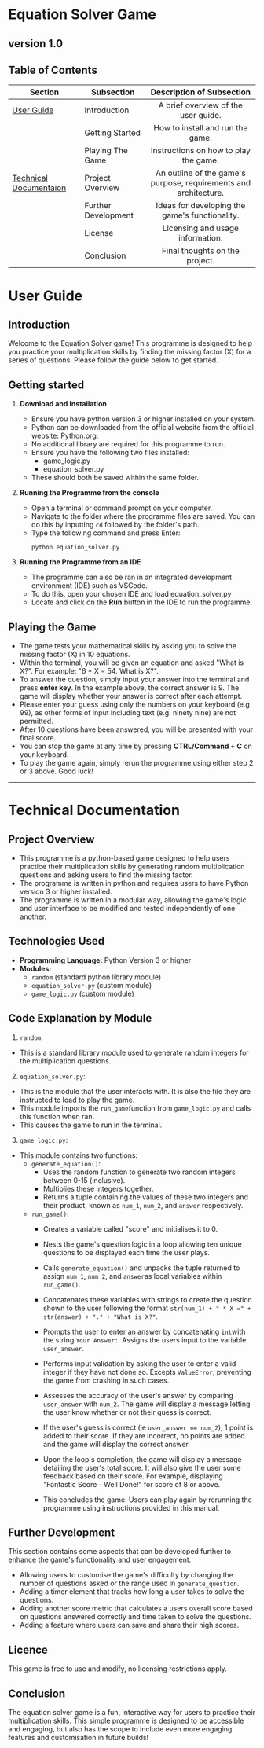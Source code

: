 # Equation Solver Game

## version 1.0

## Table of Contents

|Section| Subsection  |Description of Subsection|
|---|------------------------------|:-------------:|
|[User Guide](#user-guide)| Introduction    |  A brief overview of the user guide.  
|| Getting Started|  How to install and run the game.                     |   |
| |Playing The Game             | Instructions on how to play the game.            |
|[Technical Documentaion](#technical-documentation)| Project Overview| An outline of the game's purpose, requirements and architecture. |
| |Further Development | Ideas for developing the game's functionality.         |
|| License         |  Licensing and usage information.                
| |Conclusion| Final thoughts on the project.                      |
# User Guide

## Introduction
Welcome to the Equation Solver game! This programme is designed to help you practice your multiplication skills by finding the missing factor (X) for a series of questions. Please follow the guide below to get started. 

## Getting started

1. **Download and Installation**
    - Ensure you have python version 3 or higher installed on your system.
    - Python can be downloaded from the official website from the official website: [Python.org](https://www.python.org/downloads/).
    - No additional library are required for this programme to run.
    - Ensure you have the following two files installed:
      - game_logic.py
      - equation_solver.py
   - These should both be saved within the same folder. 
2. **Running the Programme from the console**
   - Open a terminal or command prompt on your computer.
   - Navigate to the folder where the programme files are saved. You can do this by inputting `cd` followed by the folder's path. 
   - Type the following command and press Enter:
     ```
     python equation_solver.py
     ```
    
3. **Running the Programme from an IDE**
    - The programme can also be ran in an integrated development environment (IDE) such as VSCode.
    - To do this, open your chosen IDE and load equation_solver.py
    - Locate and click on the **Run** button in the IDE to run the programme.

## Playing the Game
  - The game tests your mathematical skills by asking you to solve the missing factor (X) in 10 equations.
  - Within the terminal, you will be given an equation and asked "What is X?". For example: "6 * X = 54. What is X?".
  - To answer the question, simply input your answer into the terminal and press **enter key**. In the example above, the correct answer is 9. The game will display whether your answer is correct after each attempt.
  - Please enter your guess using only the numbers on your keyboard (e.g 99), as other forms of input including text (e.g. ninety nine) are not permitted. 
  - After 10 questions have been answered, you will be presented with your final score. 
  - You can stop the game at any time by pressing **CTRL/Command + C** on your keyboard.
  - To play the game again, simply rerun the programme using either step 2 or 3 above. Good luck!

---
# Technical Documentation

## Project Overview
- This programme is a python-based game designed to help users practice their multiplication skills by generating random multiplication questions and asking users to find the missing factor.
- The programme is written in python and requires users to have Python version 3 or higher installed.
- The programme is written in a modular way, allowing the game's logic and user interface to be modified and tested independently of one another.
## Technologies Used 
- **Programming Language:** Python Version 3 or higher
- **Modules:** 
  - `random` (standard python library module)
  - `equation_solver.py` (custom module)
  - `game_logic.py` (custom module)

## Code Explanation by Module 
1. `random`:
  - This is a standard library module used to generate random integers for the multiplication questions. 
2. `equation_solver.py`:
  - This is the module that the user interacts with. It is also the file they are instructed to load to play the game. 
  - This module imports the `run_game`function from `game_logic.py` and calls this function when ran. 
  - This causes the game to run in the terminal. 
3. `game_logic.py`:
  - This module contains two functions:
    - `generate_equation()`:
      - Uses the random function to generate two random integers between 0-15 (inclusive). 
      - Multiplies these integers together.
      - Returns a tuple containing the values of these two integers and their product, known as `num_1`, `num_2`, and `answer` respectively.
    - `run_game()`:
      - Creates a variable called "score" and initialises it to 0.
      - Nests the game's question logic in a loop allowing ten unique questions to be displayed each time the user plays.
      - Calls `generate_equation()` and unpacks the tuple returned to assign `num_1`, `num_2`, and `answer`as local variables within `run_game()`.
      - Concatenates these variables with strings to create the question shown to the user following the format `str(num_1) + " * X =" + str(answer) + "." + "What is X?"`.
      - Prompts the user to enter an answer by concatenating `int`with the string `Your Answer:`. Assigns the users input to the variable `user_answer`.
      - Performs input validation by asking the user to enter a valid integer if they have not done so. Excepts `ValueError`, preventing the game from crashing in such cases. 
      - Assesses the accuracy of the user's answer by comparing `user_answer` with `num_2`. The game will display a message letting the user know whether or not their guess is correct.
      - If the user's guess is correct (ie `user_answer == num_2`), 1 point is added to their score. If they are incorrect, no points are added and the game will display the correct answer. 
      - Upon the loop's completion, the game will display a message detailing the user's total score. It will also give the user some feedback based on their score. For example, displaying "Fantastic Score - Well Done!" for score of 8 or above.

      - This concludes the game. Users can play again by rerunning the programme using instructions provided in this manual. 

## Further Development 
This section contains some aspects that can be developed further to enhance the game's functionality and user engagement.
- Allowing users to customise the game's difficulty by changing the number of questions asked or the range used in `generate_question`.
- Adding a timer element that tracks how long a user takes to solve the questions.
- Adding another score metric that calculates a users overall score based on questions answered correctly and time taken to solve the questions.
- Adding a feature where users can save and share their high scores.

## Licence
This game is free to use and modify, no licensing restrictions apply.

## Conclusion
The equation solver game is a fun, interactive way for users to practice their multiplication skills. This simple programme is designed to be accessible and engaging, but also has the scope to include even more engaging features and customisation in future builds!


